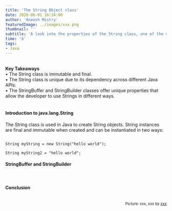 ```yaml
---
title: 'The String Object class'
date: 2020-06-01 16:34:00
author: 'Aneesh Mistry'
featuredImage: ../images/xxx.png
thumbnail: ''
subtitle: 'A look into the properties of the String class, one of the most used classes across the Java API.'
time: '6'
tags:
- Java
---
```

<br>
<strong>Key Takeaways</strong><br>
&#8226; The String class is immutable and final.<br>
&#8226; The String class is unique due to its dependency across different Java APIs.<br>
&#8226; The StringBuffer and StringBuilder classes offer unique properties that allow the developer to use Strings in different ways.<br>

<br>
<h4>Introduction to java.lang.String</h4>
<p>
The String class is used in Java to create String objects. String instances are final and immutable when created and can be instantiated in two ways:
</p>

```java{numberLines:true}

String myString = new String("hello world");

String myString2 = "hello world";

```
<p>



</p>

<h4>StringBuffer and StringBuilder</h4>


<br>
<h4>Conclusion</h4>
<p>


</p>

<br>
<small style="float: right;" >Picture: xxx, xxx by <a target="_blank" href="https://unsplash.com/@xxx">xxx</small></a><br>
